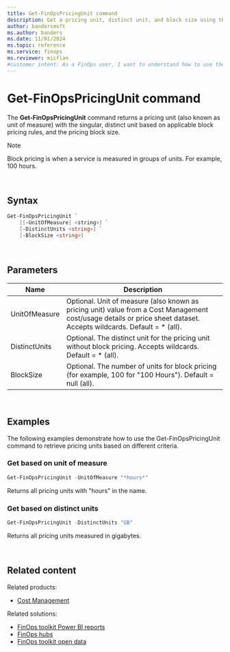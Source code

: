 ```yaml
---
title: Get-FinOpsPricingUnit command
description: Get a pricing unit, distinct unit, and block size using the Get-FinOpsPricingUnit command in the FinOpsToolkit module.
author: bandersmsft
ms.author: banders
ms.date: 11/01/2024
ms.topic: reference
ms.service: finops
ms.reviewer: micflan
#customer intent: As a FinOps user, I want to understand how to use the what Get-FinOpsPricingUnit command in the FinOpsToolkit module.
---
```


<!-- markdownlint-disable-next-line MD025 -->
# Get-FinOpsPricingUnit command

The **Get-FinOpsPricingUnit** command returns a pricing unit (also known as unit of measure) with the singular, distinct unit based on applicable block pricing rules, and the pricing block size.

> [!NOTE]
> Block pricing is when a service is measured in groups of units. For example, 100 hours.


<br>

## Syntax

```powershell
Get-FinOpsPricingUnit `
    [[-UnitOfMeasure] <string>] `
    [-DistinctUnits <string>] `
    [-BlockSize <string>]
```

<br>

## Parameters

| Name          | Description                                                                                                                                                 |
| ------------- | ----------------------------------------------------------------------------------------------------------------------------------------------------------- |
| UnitOfMeasure | Optional. Unit of measure (also known as pricing unit) value from a Cost Management cost/usage details or price sheet dataset. Accepts wildcards. Default = \* (all). |
| DistinctUnits | Optional. The distinct unit for the pricing unit without block pricing. Accepts wildcards. Default = \* (all).                                              |
| BlockSize     | Optional. The number of units for block pricing (for example, 100 for "100 Hours"). Default = null (all).                                                          |

<br>

## Examples

The following examples demonstrate how to use the Get-FinOpsPricingUnit command to retrieve pricing units based on different criteria.

### Get based on unit of measure

```powershell
Get-FinOpsPricingUnit -UnitOfMeasure "*hours*"
```

Returns all pricing units with "hours" in the name.

### Get based on distinct units

```powershell
Get-FinOpsPricingUnit -DistinctUnits "GB"
```

Returns all pricing units measured in gigabytes.

<br>

## Related content

Related products:

- [Cost Management](/azure/cost-management-billing/costs/)

Related solutions:

- [FinOps toolkit Power BI reports](../../power-bi/reports.md)
- [FinOps hubs](../../hubs/finops-hubs-overview.md)
- [FinOps toolkit open data](../../open-data.md)

<br>
